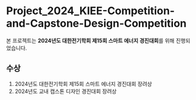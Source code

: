 # Project_2024_KIEE-Competition-and-Capstone-Design-Competition

  본 프로젝트는 **2024년도 대한전기학회 제15회 스마트 에너지 경진대회**를 위해 진행되었습니다.


  ## 수상
  1. 2024년도 대한전기학회 제15회 스마트 에너지 경진대회 장려상
  2. 2024년도 교내 캡스톤 디자인 경진대회 장려상
